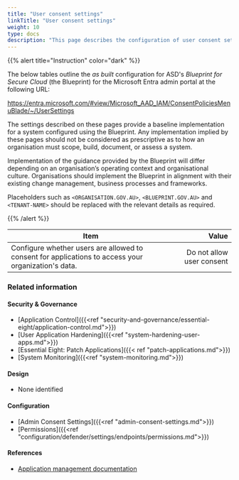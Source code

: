```yaml
---
title: "User consent settings"
linkTitle: "User consent settings"
weight: 10
type: docs
description: "This page describes the configuration of user consent settings within Microsoft Entra ID associated with systems built according to the guidance provided by ASD's Blueprint for Secure Cloud."
---
```


{{% alert title="Instruction" color="dark" %}}

The below tables outline the *as built* configuration for ASD's *Blueprint for Secure Cloud* (the Blueprint) for the Microsoft Entra admin portal at the following URL:

<https://entra.microsoft.com/#view/Microsoft_AAD_IAM/ConsentPoliciesMenuBlade/~/UserSettings>

The settings described on these pages provide a baseline implementation for a system configured using the Blueprint. Any implementation implied by these pages should not be considered as prescriptive as to how an organisation must scope, build, document, or assess a system.

Implementation of the guidance provided by the Blueprint will differ depending on an organisation’s operating context and organisational culture. Organisations should implement the Blueprint in alignment with their existing change management, business processes and frameworks.

Placeholders such as `<ORGANISATION.GOV.AU>`, `<BLUEPRINT.GOV.AU>` and `<TENANT-NAME>` should be replaced with the relevant details as required.

{{% /alert %}}

| Item                                                                                                                              |                            Value |
| --------------------------------------------------------------------------------------------------------------------------------- | -------------------------------: |
| Configure whether users are allowed to consent for applications to access your organization's data.                               |        Do not allow user consent |

### Related information

#### Security & Governance

* [Application Control]({{<ref "security-and-governance/essential-eight/application-control.md">}})
* [User Application Hardening]({{<ref "system-hardening-user-apps.md">}})
* [Essential Eight: Patch Applications]({{< ref "patch-applications.md">}})
* [System Monitoring]({{<ref "system-monitoring.md">}})

#### Design

* None identified
  
#### Configuration

* [Admin Consent Settings]({{<ref "admin-consent-settings.md">}})
* [Permissions]({{<ref "configuration/defender/settings/endpoints/permissions.md">}})

#### References

* [Application management documentation](https://learn.microsoft.com/entra/identity/enterprise-apps/)
  